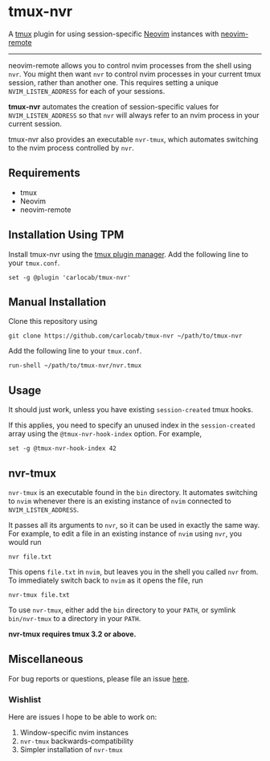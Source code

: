 # tmux-nvr
A [tmux](https://tmux.github.io) plugin for using session-specific
[Neovim](https://neovim.io) instances with
[neovim-remote](https://github.com/mhinz/neovim-remote)

---

neovim-remote allows you to control nvim processes from the shell using `nvr`.
You might then want `nvr` to control nvim processes in your current tmux session,
rather than another one. This requires setting a unique `NVIM_LISTEN_ADDRESS` for
each of your sessions.

**tmux-nvr** automates the creation of session-specific values for
`NVIM_LISTEN_ADDRESS` so that `nvr` will always refer to an nvim process in your
current session.

tmux-nvr also provides an executable `nvr-tmux`, which automates switching to
the nvim process controlled by `nvr`.

## Requirements

- tmux
- Neovim
- neovim-remote

## Installation Using TPM

Install tmux-nvr using the [tmux plugin manager](https://github.com/tmux-plugins/tpm).
Add the following line to your `tmux.conf`.

    set -g @plugin 'carlocab/tmux-nvr'

## Manual Installation

Clone this repository using

    git clone https://github.com/carlocab/tmux-nvr ~/path/to/tmux-nvr

Add the following line to your `tmux.conf`.

    run-shell ~/path/to/tmux-nvr/nvr.tmux

## Usage

It should just work, unless you have existing `session-created` tmux hooks.

If this applies, you need to specify an unused index in the `session-created`
array using the `@tmux-nvr-hook-index` option. For example,

    set -g @tmux-nvr-hook-index 42

## nvr-tmux

`nvr-tmux` is an executable found in the `bin` directory. It automates
switching to `nvim` whenever there is an existing instance of `nvim` connected
to `NVIM_LISTEN_ADDRESS`.

It passes all its arguments to `nvr`, so it can be used in exactly the same way.
For example, to edit a file in an existing instance of `nvim` using `nvr`, you
would run

    nvr file.txt

This opens `file.txt` in `nvim`, but leaves you in the shell you called `nvr`
from. To immediately switch back to `nvim` as it opens the file, run

    nvr-tmux file.txt

To use `nvr-tmux`, either add the `bin` directory to your `PATH`, or symlink
`bin/nvr-tmux` to a directory in your `PATH`.

**nvr-tmux requires tmux 3.2 or above.**

## Miscellaneous

For bug reports or questions, please file an issue [here](https://github.com/carlocab/tmux-nvr/issues).

### Wishlist
Here are issues I hope to be able to work on:
1. Window-specific nvim instances
2. `nvr-tmux` backwards-compatibility
3. Simpler installation of `nvr-tmux`
